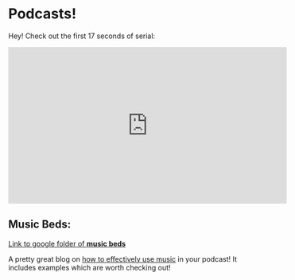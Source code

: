 # Podcasts!


Hey! Check out the first 17 seconds of serial:
<iframe width="560" height="315" src="https://www.youtube.com/embed/p205WB6lHMI" frameborder="0" allow="accelerometer; autoplay; encrypted-media; gyroscope; picture-in-picture" allowfullscreen></iframe>

## Music Beds:

[Link to google folder of **music beds**](https://drive.google.com/drive/folders/1KcKrPZC0WVpnE-LWoWk1MgB2y806sHs_?usp=sharing)

A pretty great blog on [how to effectively use music](https://blog.spreaker.com/a-complete-guide-to-adding-the-perfect-music-and-sound-effects-to-your-podcast/) in your podcast! It includes examples which are worth checking out!
